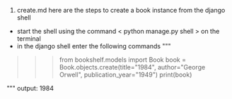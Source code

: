 1. create.md
here are the steps to create a book instance from the django shell
- start the shell using the command < python manage.py shell > on the terminal
- in the django shell enter the following commands 
"""
>>> from bookshelf.models import Book
>>> book = Book.objects.create(title="1984", author="George Orwell", publication_year="1949")
>>> print(book)

"""
output: 1984